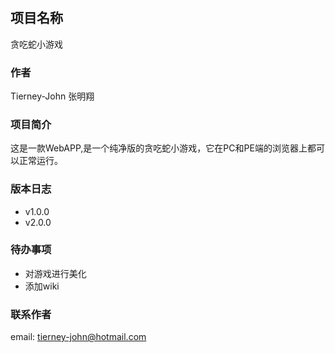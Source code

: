 #

## 项目名称

贪吃蛇小游戏

### 作者

Tierney-John
张明翔

### 项目简介

这是一款WebAPP,是一个纯净版的贪吃蛇小游戏，它在PC和PE端的浏览器上都可以正常运行。

### 版本日志

* v1.0.0
* v2.0.0

### 待办事项

- 对游戏进行美化
- 添加wiki

### 联系作者

email: <tierney-john@hotmail.com>
